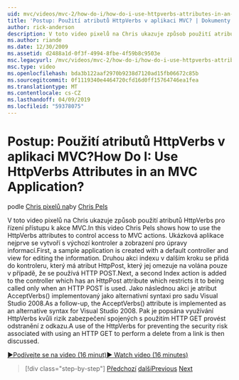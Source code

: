 ```yaml
---
uid: mvc/videos/mvc-2/how-do-i/how-do-i-use-httpverbs-attributes-in-an-mvc-application
title: 'Postup: Použití atributů HttpVerbs v aplikaci MVC? | Dokumenty Microsoft'
author: rick-anderson
description: V toto video pixelů na Chris ukazuje způsob použití atributů HttpVerbs pro řízení přístupu k akce MVC. Nejprve se vytvoří ukázkovou aplikaci s co výchozí...
ms.author: riande
ms.date: 12/30/2009
ms.assetid: d2488a1d-0f3f-4994-8fbe-4f59b8c9503e
msc.legacyurl: /mvc/videos/mvc-2/how-do-i/how-do-i-use-httpverbs-attributes-in-an-mvc-application
msc.type: video
ms.openlocfilehash: bda3b122aaf2970b9238d7120ad15fb06672c85b
ms.sourcegitcommit: 0f1119340e4464720cfd16d0ff15764746ea1fea
ms.translationtype: MT
ms.contentlocale: cs-CZ
ms.lasthandoff: 04/09/2019
ms.locfileid: "59378075"
---
```

# <a name="how-do-i-use-httpverbs-attributes-in-an-mvc-application"></a><span data-ttu-id="b6d47-105">Postup: Použití atributů HttpVerbs v aplikaci MVC?</span><span class="sxs-lookup"><span data-stu-id="b6d47-105">How Do I: Use HttpVerbs Attributes in an MVC Application?</span></span>

<span data-ttu-id="b6d47-106">podle [Chris pixelů na](https://twitter.com/chrispels)</span><span class="sxs-lookup"><span data-stu-id="b6d47-106">by [Chris Pels](https://twitter.com/chrispels)</span></span>

<span data-ttu-id="b6d47-107">V toto video pixelů na Chris ukazuje způsob použití atributů HttpVerbs pro řízení přístupu k akce MVC.</span><span class="sxs-lookup"><span data-stu-id="b6d47-107">In this video Chris Pels shows how to use the HttpVerbs attributes to control access to MVC actions.</span></span> <span data-ttu-id="b6d47-108">Ukázková aplikace nejprve se vytvoří s výchozí kontroler a zobrazení pro úpravy informací.</span><span class="sxs-lookup"><span data-stu-id="b6d47-108">First, a sample application is created with a default controller and view for editing the information.</span></span> <span data-ttu-id="b6d47-109">Druhou akci indexu v dalším kroku se přidá do kontroleru, který má atribut HttpPost, který jej omezuje na volána pouze v případě, že se používá HTTP POST.</span><span class="sxs-lookup"><span data-stu-id="b6d47-109">Next, a second Index action is added to the controller which has an HttpPost attribute which restricts it to being called only when an HTTP POST is used.</span></span> <span data-ttu-id="b6d47-110">Jako následnou akci je atribut AcceptVerbs() implementovaný jako alternativní syntaxi pro sadu Visual Studio 2008.</span><span class="sxs-lookup"><span data-stu-id="b6d47-110">As a follow-up, the AcceptVerbs() attribute is implemented as an alternative syntax for Visual Studio 2008.</span></span> <span data-ttu-id="b6d47-111">Pak je popsána využívání HttpVerbs kvůli rizik zabezpečení spojených s použitím HTTP GET provést odstranění z odkazu.</span><span class="sxs-lookup"><span data-stu-id="b6d47-111">A use of the HttpVerbs for preventing the security risk associated with using an HTTP GET to perform a delete from a link is then discussed.</span></span>

[<span data-ttu-id="b6d47-112">&#9654;Podívejte se na video (16 minut)</span><span class="sxs-lookup"><span data-stu-id="b6d47-112">&#9654; Watch video (16 minutes)</span></span>](https://channel9.msdn.com/Blogs/ASP-NET-Site-Videos/how-do-i-use-httpverbs-attributes-in-an-mvc-application)

> [!div class="step-by-step"]
> <span data-ttu-id="b6d47-113">[Předchozí](how-do-i-work-with-model-binders-in-an-mvc-application.md)
> [další](mvc2-html-encoding.md)</span><span class="sxs-lookup"><span data-stu-id="b6d47-113">[Previous](how-do-i-work-with-model-binders-in-an-mvc-application.md)
[Next](mvc2-html-encoding.md)</span></span>

